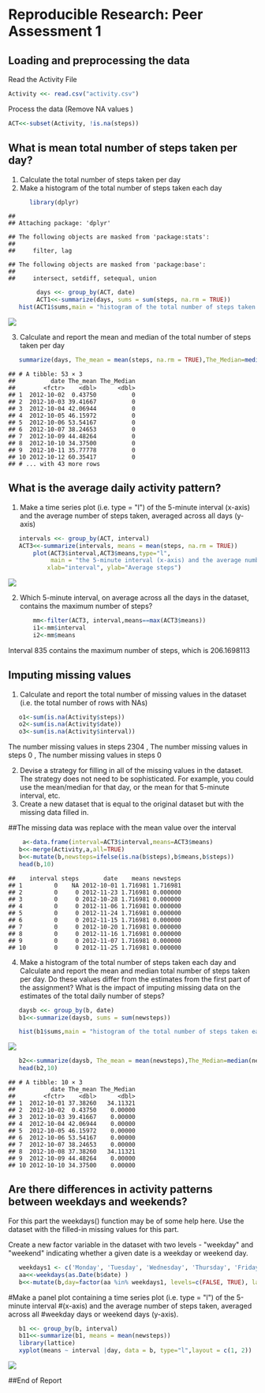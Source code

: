 # Reproducible Research: Peer Assessment 1


## Loading and preprocessing the data
Read the Activity File

```r
Activity <<- read.csv("activity.csv")
```

Process the data (Remove NA values )


```r
ACT<<-subset(Activity, !is.na(steps))
```


## What is mean total number of steps taken per day?
1. Calculate the total number of steps taken per day
2. Make a histogram of the total number of steps taken each day

```r
      library(dplyr)
```

```
## 
## Attaching package: 'dplyr'
```

```
## The following objects are masked from 'package:stats':
## 
##     filter, lag
```

```
## The following objects are masked from 'package:base':
## 
##     intersect, setdiff, setequal, union
```

```r
        days <<- group_by(ACT, date)
        ACT1<<-summarize(days, sums = sum(steps, na.rm = TRUE))
   hist(ACT1$sums,main = "histogram of the total number of steps taken each day",xlab="# of Days")
```

![](PA1_template_files/figure-html/unnamed-chunk-3-1.png)<!-- -->
 
3. Calculate and report the mean and median of the total number of steps taken per day

```r
   summarize(days, The_mean = mean(steps, na.rm = TRUE),The_Median=median(steps, na.rm = TRUE))
```

```
## # A tibble: 53 × 3
##          date The_mean The_Median
##        <fctr>    <dbl>      <dbl>
## 1  2012-10-02  0.43750          0
## 2  2012-10-03 39.41667          0
## 3  2012-10-04 42.06944          0
## 4  2012-10-05 46.15972          0
## 5  2012-10-06 53.54167          0
## 6  2012-10-07 38.24653          0
## 7  2012-10-09 44.48264          0
## 8  2012-10-10 34.37500          0
## 9  2012-10-11 35.77778          0
## 10 2012-10-12 60.35417          0
## # ... with 43 more rows
```


## What is the average daily activity pattern?
1.  Make a time series plot (i.e. type = "l") of the 5-minute interval (x-axis) and the average number of steps taken, averaged across all days (y-axis)

```r
   intervals <<- group_by(ACT, interval)
   ACT3<<-summarize(intervals, means = mean(steps, na.rm = TRUE))
       plot(ACT3$interval,ACT3$means,type="l",
            main = "the 5-minute interval (x-axis) and the average number of steps taken over all days",
           xlab="interval", ylab="Average steps")
```

![](PA1_template_files/figure-html/unnamed-chunk-5-1.png)<!-- -->

 2.  Which 5-minute interval, on average across all the days in the dataset, contains the maximum number of steps? 

```r
       mm<-filter(ACT3, interval,means==max(ACT3$means))
       i1<-mm$interval
       i2<-mm$means
```
Interval   835 contains the maximum number of steps, which is  206.1698113


## Imputing missing values

1. Calculate and report the total number of missing values in the dataset (i.e. the total number of rows with NAs)

```r
   o1<-sum(is.na(Activity$steps))
   o2<-sum(is.na(Activity$date))
   o3<-sum(is.na(Activity$interval))
```
The number missing values in steps 2304 ,
The number missing values in steps 0 ,
The number missing values in steps 0 


2. Devise a strategy for filling in all of the missing values in the dataset. The strategy does not need to be sophisticated. For example, you could use the mean/median for that day, or the mean for that 5-minute interval, etc.
3. Create a new dataset that is equal to the original dataset but with the missing data filled in.

##The missing data was replace with the mean value over the interval

```r
    a<-data.frame(interval=ACT3$interval,means=ACT3$means)
   b<<-merge(Activity,a,all=TRUE)
   b<<-mutate(b,newsteps=ifelse(is.na(b$steps),b$means,b$steps)) 
   head(b,10)  
```

```
##    interval steps       date    means newsteps
## 1         0    NA 2012-10-01 1.716981 1.716981
## 2         0     0 2012-11-23 1.716981 0.000000
## 3         0     0 2012-10-28 1.716981 0.000000
## 4         0     0 2012-11-06 1.716981 0.000000
## 5         0     0 2012-11-24 1.716981 0.000000
## 6         0     0 2012-11-15 1.716981 0.000000
## 7         0     0 2012-10-20 1.716981 0.000000
## 8         0     0 2012-11-16 1.716981 0.000000
## 9         0     0 2012-11-07 1.716981 0.000000
## 10        0     0 2012-11-25 1.716981 0.000000
```

4. Make a histogram of the total number of steps taken each day and 
Calculate and report the mean and median total number of steps taken per day. Do these values differ from the estimates from the first part of the assignment? 
What is the impact of imputing missing data on the estimates of the total daily number of steps?   


```r
   daysb <<- group_by(b, date)
   b1<<-summarize(daysb, sums = sum(newsteps))

   hist(b1$sums,main = "histogram of the total number of steps taken each day",xlab="# of Days")
```

![](PA1_template_files/figure-html/unnamed-chunk-9-1.png)<!-- -->

```r
   b2<<-summarize(daysb, The_mean = mean(newsteps),The_Median=median(newsteps))
   head(b2,10)
```

```
## # A tibble: 10 × 3
##          date The_mean The_Median
##        <fctr>    <dbl>      <dbl>
## 1  2012-10-01 37.38260   34.11321
## 2  2012-10-02  0.43750    0.00000
## 3  2012-10-03 39.41667    0.00000
## 4  2012-10-04 42.06944    0.00000
## 5  2012-10-05 46.15972    0.00000
## 6  2012-10-06 53.54167    0.00000
## 7  2012-10-07 38.24653    0.00000
## 8  2012-10-08 37.38260   34.11321
## 9  2012-10-09 44.48264    0.00000
## 10 2012-10-10 34.37500    0.00000
```

## Are there differences in activity patterns between weekdays and weekends?

For this part the weekdays() function may be of some help here. Use the dataset with the filled-in missing values for this part.

Create a new factor variable in the dataset with two levels - "weekday" and "weekend" indicating whether a given date is a weekday or weekend day.


```r
   weekdays1 <- c('Monday', 'Tuesday', 'Wednesday', 'Thursday', 'Friday')
   aa<<-weekdays(as.Date(b$date) )
   b<<-mutate(b,day=factor(aa %in% weekdays1, levels=c(FALSE, TRUE), labels=c('weekend', 'weekday'))) 
```
  
   
 #Make a panel plot containing a time series plot (i.e. type = "l") of the 5-minute interval 
 #(x-axis) and the average number of steps taken, averaged across all 
 #weekday days or weekend days (y-axis). 


```r
   b1 <<- group_by(b, interval)
   b11<<-summarize(b1, means = mean(newsteps))
   library(lattice)
   xyplot(means ~ interval |day, data = b, type="l",layout = c(1, 2))
```

![](PA1_template_files/figure-html/unnamed-chunk-11-1.png)<!-- -->
   
##End of Report
